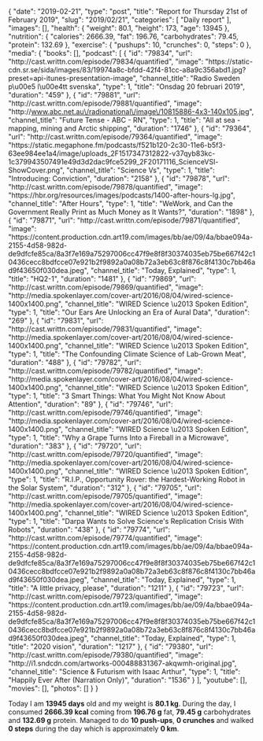 {
    "date": "2019-02-21",
    "type": "post",
    "title": "Report for Thursday 21st of February 2019",
    "slug": "2019\/02\/21",
    "categories": [
        "Daily report"
    ],
    "images": [],
    "health": {
        "weight": 80.1,
        "height": 173,
        "age": 13945
    },
    "nutrition": {
        "calories": 2666.39,
        "fat": 196.76,
        "carbohydrates": 79.45,
        "protein": 132.69
    },
    "exercise": {
        "pushups": 10,
        "crunches": 0,
        "steps": 0
    },
    "media": {
        "books": [],
        "podcast": [
            {
                "id": "79834",
                "url": "http:\/\/cast.writtn.com\/episode\/79834\/quantified",
                "image": "https:\/\/static-cdn.sr.se\/sida\/images\/83\/19974a8c-bfdd-42f4-81cc-a8a9c356abd1.jpg?preset=api-itunes-presentation-image",
                "channel_title": "Radio Sweden p\u00e5 l\u00e4tt svenska",
                "type": 1,
                "title": "Onsdag 20 februari 2019",
                "duration": "459"
            },
            {
                "id": "79881",
                "url": "http:\/\/cast.writtn.com\/episode\/79881\/quantified",
                "image": "http:\/\/www.abc.net.au\/radionational\/image\/10815886-4x3-140x105.jpg",
                "channel_title": "Future Tense - ABC - RN",
                "type": 1,
                "title": "All at sea - mapping, mining and Arctic shipping",
                "duration": "1746"
            },
            {
                "id": "79364",
                "url": "http:\/\/cast.writtn.com\/episode\/79364\/quantified",
                "image": "https:\/\/static.megaphone.fm\/podcasts\/f521b120-2c30-11e6-b5f3-63ee984ee1a4\/image\/uploads_2F1517347312822-v37qyb83kc-1c379943507491e49d3d2dac9fce5299_2F20171116_ScienceVSl-ShowCover.png",
                "channel_title": "Science Vs",
                "type": 1,
                "title": "Introducing: Conviction",
                "duration": "2158"
            },
            {
                "id": "79878",
                "url": "http:\/\/cast.writtn.com\/episode\/79878\/quantified",
                "image": "https:\/\/hbr.org\/resources\/images\/podcasts\/1400-after-hours-lg.jpg",
                "channel_title": "After Hours",
                "type": 1,
                "title": "WeWork, and Can the Government Really Print as Much Money as It Wants?",
                "duration": "1898"
            },
            {
                "id": "79871",
                "url": "http:\/\/cast.writtn.com\/episode\/79871\/quantified",
                "image": "https:\/\/content.production.cdn.art19.com\/images\/bb\/ae\/09\/4a\/bbae094a-2155-4d58-982d-de9dfcfe85ca\/8a3f7e169a75297006cc47f9e8f8f30374035eb75be667f42c10436cecc8bdfcce07e921b2f9892a0a08b72a3eb63c8f876c8f4130c7bb46ad9f43650f030dea.jpeg",
                "channel_title": "Today, Explained",
                "type": 1,
                "title": "HQ2-1",
                "duration": "1481"
            },
            {
                "id": "79869",
                "url": "http:\/\/cast.writtn.com\/episode\/79869\/quantified",
                "image": "http:\/\/media.spokenlayer.com\/cover-art\/2016\/08\/04\/wired-science-1400x1400.png",
                "channel_title": "WIRED Science \u2013 Spoken Edition",
                "type": 1,
                "title": "Our Ears Are Unlocking an Era of Aural Data",
                "duration": "269"
            },
            {
                "id": "79831",
                "url": "http:\/\/cast.writtn.com\/episode\/79831\/quantified",
                "image": "http:\/\/media.spokenlayer.com\/cover-art\/2016\/08\/04\/wired-science-1400x1400.png",
                "channel_title": "WIRED Science \u2013 Spoken Edition",
                "type": 1,
                "title": "The Confounding Climate Science of Lab-Grown Meat",
                "duration": "488"
            },
            {
                "id": "79782",
                "url": "http:\/\/cast.writtn.com\/episode\/79782\/quantified",
                "image": "http:\/\/media.spokenlayer.com\/cover-art\/2016\/08\/04\/wired-science-1400x1400.png",
                "channel_title": "WIRED Science \u2013 Spoken Edition",
                "type": 1,
                "title": "3 Smart Things: What You Might Not Know About Attention",
                "duration": "89"
            },
            {
                "id": "79746",
                "url": "http:\/\/cast.writtn.com\/episode\/79746\/quantified",
                "image": "http:\/\/media.spokenlayer.com\/cover-art\/2016\/08\/04\/wired-science-1400x1400.png",
                "channel_title": "WIRED Science \u2013 Spoken Edition",
                "type": 1,
                "title": "Why a Grape Turns Into a Fireball in a Microwave",
                "duration": "383"
            },
            {
                "id": "79720",
                "url": "http:\/\/cast.writtn.com\/episode\/79720\/quantified",
                "image": "http:\/\/media.spokenlayer.com\/cover-art\/2016\/08\/04\/wired-science-1400x1400.png",
                "channel_title": "WIRED Science \u2013 Spoken Edition",
                "type": 1,
                "title": "R.I.P., Opportunity Rover: the Hardest-Working Robot in the Solar System",
                "duration": "312"
            },
            {
                "id": "79705",
                "url": "http:\/\/cast.writtn.com\/episode\/79705\/quantified",
                "image": "http:\/\/media.spokenlayer.com\/cover-art\/2016\/08\/04\/wired-science-1400x1400.png",
                "channel_title": "WIRED Science \u2013 Spoken Edition",
                "type": 1,
                "title": "Darpa Wants to Solve Science's Replication Crisis With Robots",
                "duration": "438"
            },
            {
                "id": "79774",
                "url": "http:\/\/cast.writtn.com\/episode\/79774\/quantified",
                "image": "https:\/\/content.production.cdn.art19.com\/images\/bb\/ae\/09\/4a\/bbae094a-2155-4d58-982d-de9dfcfe85ca\/8a3f7e169a75297006cc47f9e8f8f30374035eb75be667f42c10436cecc8bdfcce07e921b2f9892a0a08b72a3eb63c8f876c8f4130c7bb46ad9f43650f030dea.jpeg",
                "channel_title": "Today, Explained",
                "type": 1,
                "title": "A little privacy, please",
                "duration": "1211"
            },
            {
                "id": "79723",
                "url": "http:\/\/cast.writtn.com\/episode\/79723\/quantified",
                "image": "https:\/\/content.production.cdn.art19.com\/images\/bb\/ae\/09\/4a\/bbae094a-2155-4d58-982d-de9dfcfe85ca\/8a3f7e169a75297006cc47f9e8f8f30374035eb75be667f42c10436cecc8bdfcce07e921b2f9892a0a08b72a3eb63c8f876c8f4130c7bb46ad9f43650f030dea.jpeg",
                "channel_title": "Today, Explained",
                "type": 1,
                "title": "2020 vision",
                "duration": "1217"
            },
            {
                "id": "79380",
                "url": "http:\/\/cast.writtn.com\/episode\/79380\/quantified",
                "image": "http:\/\/i1.sndcdn.com\/artworks-000488831367-akqwmh-original.jpg",
                "channel_title": "Science & Futurism with Isaac Arthur",
                "type": 1,
                "title": "Happily Ever After (Narration Only)",
                "duration": "1536"
            }
        ],
        "youtube": [],
        "movies": [],
        "photos": []
    }
}

Today I am <strong>13945 days</strong> old and my weight is <strong>80.1 kg</strong>. During the day, I consumed <strong>2666.39 kcal</strong> coming from <strong>196.76 g</strong> fat, <strong>79.45 g</strong> carbohydrates and <strong>132.69 g</strong> protein. Managed to do <strong>10 push-ups</strong>, <strong>0 crunches</strong> and walked <strong>0 steps</strong> during the day which is approximately <strong>0 km</strong>.